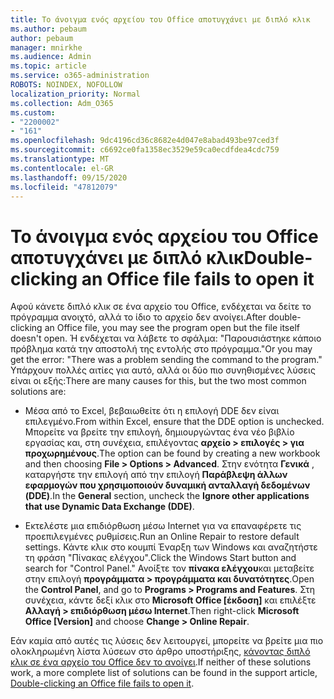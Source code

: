 ```yaml
---
title: Το άνοιγμα ενός αρχείου του Office αποτυγχάνει με διπλό κλικ
ms.author: pebaum
author: pebaum
manager: mnirkhe
ms.audience: Admin
ms.topic: article
ms.service: o365-administration
ROBOTS: NOINDEX, NOFOLLOW
localization_priority: Normal
ms.collection: Adm_O365
ms.custom:
- "2200002"
- "161"
ms.openlocfilehash: 9dc4196cd36c8682e4d047e8abad493be97ced3f
ms.sourcegitcommit: c6692ce0fa1358ec3529e59ca0ecdfdea4cdc759
ms.translationtype: MT
ms.contentlocale: el-GR
ms.lasthandoff: 09/15/2020
ms.locfileid: "47812079"
---
```

# <a name="double-clicking-an-office-file-fails-to-open-it"></a><span data-ttu-id="989de-102">Το άνοιγμα ενός αρχείου του Office αποτυγχάνει με διπλό κλικ</span><span class="sxs-lookup"><span data-stu-id="989de-102">Double-clicking an Office file fails to open it</span></span>

<span data-ttu-id="989de-103">Αφού κάνετε διπλό κλικ σε ένα αρχείο του Office, ενδέχεται να δείτε το πρόγραμμα ανοιχτό, αλλά το ίδιο το αρχείο δεν ανοίγει.</span><span class="sxs-lookup"><span data-stu-id="989de-103">After double-clicking an Office file, you may see the program open but the file itself doesn't open.</span></span> <span data-ttu-id="989de-104">Ή ενδέχεται να λάβετε το σφάλμα: "Παρουσιάστηκε κάποιο πρόβλημα κατά την αποστολή της εντολής στο πρόγραμμα."</span><span class="sxs-lookup"><span data-stu-id="989de-104">Or you may get the error: "There was a problem sending the command to the program."</span></span> <span data-ttu-id="989de-105">Υπάρχουν πολλές αιτίες για αυτό, αλλά οι δύο πιο συνηθισμένες λύσεις είναι οι εξής:</span><span class="sxs-lookup"><span data-stu-id="989de-105">There are many causes for this, but the two most common solutions are:</span></span>

- <span data-ttu-id="989de-106">Μέσα από το Excel, βεβαιωθείτε ότι η επιλογή DDE δεν είναι επιλεγμένο.</span><span class="sxs-lookup"><span data-stu-id="989de-106">From within Excel, ensure that the DDE option is unchecked.</span></span> <span data-ttu-id="989de-107">Μπορείτε να βρείτε την επιλογή, δημιουργώντας ένα νέο βιβλίο εργασίας και, στη συνέχεια, επιλέγοντας **αρχείο > επιλογές > για προχωρημένους**.</span><span class="sxs-lookup"><span data-stu-id="989de-107">The option can be found by creating a new workbook and then choosing **File > Options > Advanced**.</span></span> <span data-ttu-id="989de-108">Στην ενότητα **Γενικά** , καταργήστε την επιλογή από την επιλογή **Παράβλεψη άλλων εφαρμογών που χρησιμοποιούν δυναμική ανταλλαγή δεδομένων (DDE)**.</span><span class="sxs-lookup"><span data-stu-id="989de-108">In the **General** section, uncheck the **Ignore other applications that use Dynamic Data Exchange (DDE)**.</span></span>

- <span data-ttu-id="989de-109">Εκτελέστε μια επιδιόρθωση μέσω Internet για να επαναφέρετε τις προεπιλεγμένες ρυθμίσεις.</span><span class="sxs-lookup"><span data-stu-id="989de-109">Run an Online Repair to restore default settings.</span></span> <span data-ttu-id="989de-110">Κάντε κλικ στο κουμπί Έναρξη των Windows και αναζητήστε τη φράση "Πίνακας ελέγχου".</span><span class="sxs-lookup"><span data-stu-id="989de-110">Click the Windows Start button and search for "Control Panel."</span></span> <span data-ttu-id="989de-111">Ανοίξτε τον **πίνακα ελέγχου**και μεταβείτε στην επιλογή **προγράμματα > προγράμματα και δυνατότητες**.</span><span class="sxs-lookup"><span data-stu-id="989de-111">Open the **Control Panel**, and go to **Programs > Programs and Features**.</span></span> <span data-ttu-id="989de-112">Στη συνέχεια, κάντε δεξί κλικ στο **Microsoft Office [έκδοση]** και επιλέξτε **Αλλαγή > επιδιόρθωση μέσω Internet**.</span><span class="sxs-lookup"><span data-stu-id="989de-112">Then right-click **Microsoft Office [Version]** and choose **Change > Online Repair**.</span></span>

<span data-ttu-id="989de-113">Εάν καμία από αυτές τις λύσεις δεν λειτουργεί, μπορείτε να βρείτε μια πιο ολοκληρωμένη λίστα λύσεων στο άρθρο υποστήριξης, [κάνοντας διπλό κλικ σε ένα αρχείο του Office δεν το ανοίγει](https://support.office.com/article/Double-clicking-an-Office-file-fails-to-open-it-1e9c0ad9-34c8-4440-a42e-d30186b29ed6).</span><span class="sxs-lookup"><span data-stu-id="989de-113">If neither of these solutions work, a more complete list of solutions can be found in the support article, [Double-clicking an Office file fails to open it](https://support.office.com/article/Double-clicking-an-Office-file-fails-to-open-it-1e9c0ad9-34c8-4440-a42e-d30186b29ed6).</span></span>
